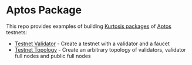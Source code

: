 Aptos Package
============

This repo provides examples of building [Kurtosis packages](https://docs.kurtosis.com/concepts-reference/packages) of [Aptos](https://aptos.dev) testnets:

* [Testnet Validator](testnet-validator-example/README.md) - Create a testnet with a validator and a faucet
* [Testnet Topology](testnet-topology/README.md) - Create an arbitrary topology of validators, validator full nodes and public full nodes